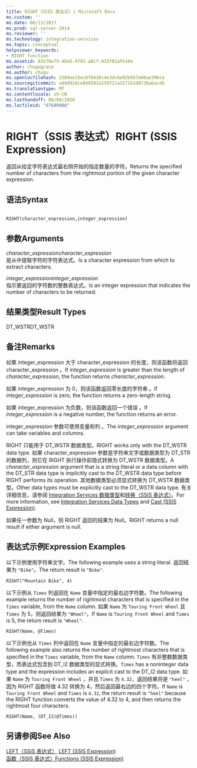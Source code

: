 ```yaml
---
title: RIGHT（SSIS 表达式）| Microsoft Docs
ms.custom: ''
ms.date: 06/13/2017
ms.prod: sql-server-2014
ms.reviewer: ''
ms.technology: integration-services
ms.topic: conceptual
helpviewer_keywords:
- RIGHT function
ms.assetid: 83e70e75-4be5-4783-a8cf-032f82afe16e
author: chugugrace
ms.author: chugu
ms.openlocfilehash: 2584ee33ecbf0436c4e3dc6e92b957e60ae396ce
ms.sourcegitcommit: ad4d92dce894592a259721a1571b1d8736abacdb
ms.translationtype: MT
ms.contentlocale: zh-CN
ms.lasthandoff: 08/04/2020
ms.locfileid: "87689980"
---
```

# <a name="right-ssis-expression"></a><span data-ttu-id="abb12-102">RIGHT（SSIS 表达式）</span><span class="sxs-lookup"><span data-stu-id="abb12-102">RIGHT (SSIS Expression)</span></span>
  <span data-ttu-id="abb12-103">返回从给定字符表达式最右侧开始的指定数量的字符。</span><span class="sxs-lookup"><span data-stu-id="abb12-103">Returns the specified number of characters from the rightmost portion of the given character expression.</span></span>  
  
## <a name="syntax"></a><span data-ttu-id="abb12-104">语法</span><span class="sxs-lookup"><span data-stu-id="abb12-104">Syntax</span></span>  
  
```  
  
RIGHT(character_expression,integer_expression)  
```  
  
## <a name="arguments"></a><span data-ttu-id="abb12-105">参数</span><span class="sxs-lookup"><span data-stu-id="abb12-105">Arguments</span></span>  
 <span data-ttu-id="abb12-106">*character_expression*</span><span class="sxs-lookup"><span data-stu-id="abb12-106">*character_expression*</span></span>  
 <span data-ttu-id="abb12-107">是从中提取字符的字符表达式。</span><span class="sxs-lookup"><span data-stu-id="abb12-107">Is a character expression from which to extract characters.</span></span>  
  
 <span data-ttu-id="abb12-108">*integer_expression*</span><span class="sxs-lookup"><span data-stu-id="abb12-108">*integer_expression*</span></span>  
 <span data-ttu-id="abb12-109">指示要返回的字符数的整数表达式。</span><span class="sxs-lookup"><span data-stu-id="abb12-109">Is an integer expression that indicates the number of characters to be returned.</span></span>  
  
## <a name="result-types"></a><span data-ttu-id="abb12-110">结果类型</span><span class="sxs-lookup"><span data-stu-id="abb12-110">Result Types</span></span>  
 <span data-ttu-id="abb12-111">DT_WSTR</span><span class="sxs-lookup"><span data-stu-id="abb12-111">DT_WSTR</span></span>  
  
## <a name="remarks"></a><span data-ttu-id="abb12-112">备注</span><span class="sxs-lookup"><span data-stu-id="abb12-112">Remarks</span></span>  
 <span data-ttu-id="abb12-113">如果 integer_expression 大于 character_expression 的长度，则该函数将返回 character_expression    。</span><span class="sxs-lookup"><span data-stu-id="abb12-113">If *integer_expression* is greater than the length of *character_expression*, the function returns *character_expression*.</span></span>  
  
 <span data-ttu-id="abb12-114">如果 integer_expression 为 0，则该函数返回零长度的字符串  。</span><span class="sxs-lookup"><span data-stu-id="abb12-114">If *integer_expression* is zero, the function returns a zero-length string.</span></span>  
  
 <span data-ttu-id="abb12-115">如果 integer_expression 为负数，则该函数返回一个错误  。</span><span class="sxs-lookup"><span data-stu-id="abb12-115">If *integer_expression* is a negative number, the function returns an error.</span></span>  
  
 <span data-ttu-id="abb12-116">integer_expression 参数可使用变量和列  。</span><span class="sxs-lookup"><span data-stu-id="abb12-116">The *integer_expression* argument can take variables and columns.</span></span>  
  
 <span data-ttu-id="abb12-117">RIGHT 只能用于 DT_WSTR 数据类型。</span><span class="sxs-lookup"><span data-stu-id="abb12-117">RIGHT works only with the DT_WSTR data type.</span></span> <span data-ttu-id="abb12-118">如果 character_expression  参数是字符串文字或数据类型为 DT_STR 的数据列，则它在 RIGHT 执行操作前隐式转换为 DT_WSTR 数据类型。</span><span class="sxs-lookup"><span data-stu-id="abb12-118">A *character_expression* argument that is a string literal or a data column with the DT_STR data type is implicitly cast to the DT_WSTR data type before RIGHT performs its operation.</span></span> <span data-ttu-id="abb12-119">其他数据类型必须显式转换为 DT_WSTR 数据类型。</span><span class="sxs-lookup"><span data-stu-id="abb12-119">Other data types must be explicitly cast to the DT_WSTR data type.</span></span> <span data-ttu-id="abb12-120">有关详细信息，请参阅 [Integration Services 数据类型](../data-flow/integration-services-data-types.md)和[转换（SSIS 表达式）](cast-ssis-expression.md)。</span><span class="sxs-lookup"><span data-stu-id="abb12-120">For more information, see [Integration Services Data Types](../data-flow/integration-services-data-types.md) and [Cast &#40;SSIS Expression&#41;](cast-ssis-expression.md).</span></span>  
  
 <span data-ttu-id="abb12-121">如果任一参数为 Null，则 RIGHT 返回的结果为 Null。</span><span class="sxs-lookup"><span data-stu-id="abb12-121">RIGHT returns a null result if either argument is null.</span></span>  
  
## <a name="expression-examples"></a><span data-ttu-id="abb12-122">表达式示例</span><span class="sxs-lookup"><span data-stu-id="abb12-122">Expression Examples</span></span>  
 <span data-ttu-id="abb12-123">以下示例使用字符串文字。</span><span class="sxs-lookup"><span data-stu-id="abb12-123">The following example uses a string literal.</span></span> <span data-ttu-id="abb12-124">返回结果为 `"Bike"`。</span><span class="sxs-lookup"><span data-stu-id="abb12-124">The return result is `"Bike"`.</span></span>  
  
```  
RIGHT("Mountain Bike", 4)  
```  
  
 <span data-ttu-id="abb12-125">以下示例从 `Times` 列返回在 `Name` 变量中指定的最右边字符数。</span><span class="sxs-lookup"><span data-stu-id="abb12-125">The following example returns the number of rightmost characters that is specified in the `Times` variable, from the `Name` column.</span></span> <span data-ttu-id="abb12-126">如果 `Name` 为 `Touring Front Wheel` 且 `Times` 为 5，则返回结果为 `"Wheel"`。</span><span class="sxs-lookup"><span data-stu-id="abb12-126">If `Name` is `Touring Front Wheel` and `Times` is 5, the return result is `"Wheel"`.</span></span>  
  
```  
RIGHT(Name, @Times)  
```  
  
 <span data-ttu-id="abb12-127">以下示例也从 `Times` 列中返回在 `Name` 变量中指定的最右边字符数。</span><span class="sxs-lookup"><span data-stu-id="abb12-127">The following example also returns the number of rightmost characters that is specified in the `Times` variable, from the `Name` column.</span></span> <span data-ttu-id="abb12-128">`Times` 有非整数数据类型，而表达式包含到 DT_I2 数据类型的显式转换。</span><span class="sxs-lookup"><span data-stu-id="abb12-128">`Times` has a noninteger data type and the expression includes an explicit cast to the DT_I2 data type.</span></span> <span data-ttu-id="abb12-129">如果 `Name` 为 `Touring Front Wheel` ，并且 `Times` 为 `4.32`，返回结果将是 `"heel"` ，因为 RIGHT 函数将值 4.32 转换为 4，然后返回最右边的四个字符。</span><span class="sxs-lookup"><span data-stu-id="abb12-129">If `Name` is `Touring Front Wheel` and `Times` is `4.32`, the return result is `"heel"` because the RIGHT function converts the value of 4.32 to 4, and then returns the rightmost four characters.</span></span>  
  
```  
RIGHT(Name, (DT_I2)@Times))  
```  
  
## <a name="see-also"></a><span data-ttu-id="abb12-130">另请参阅</span><span class="sxs-lookup"><span data-stu-id="abb12-130">See Also</span></span>  
 <span data-ttu-id="abb12-131">[LEFT（SSIS 表达式）](left-ssis-expression.md) </span><span class="sxs-lookup"><span data-stu-id="abb12-131">[LEFT &#40;SSIS Expression&#41;](left-ssis-expression.md) </span></span>  
 [<span data-ttu-id="abb12-132">函数（SSIS 表达式）</span><span class="sxs-lookup"><span data-stu-id="abb12-132">Functions &#40;SSIS Expression&#41;</span></span>](functions-ssis-expression.md)  
  
  
